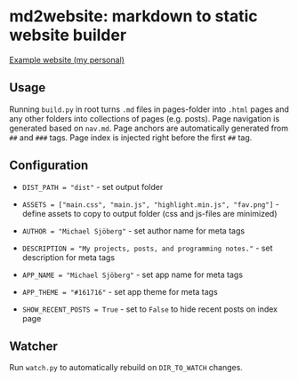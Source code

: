 # md2website: markdown to static website builder

[Example website (my personal)](https://michaelsjoberg.com/)

## Usage

Running `build.py` in root turns `.md` files in pages-folder into `.html` pages and any other folders into collections of pages (e.g. posts). Page navigation is generated based on `nav.md`. Page anchors are automatically generated from `##` and `###` tags. Page index is injected right before the first `##` tag.

## Configuration

- `DIST_PATH = "dist"` - set output folder

- `ASSETS = ["main.css", "main.js", "highlight.min.js", "fav.png"]` - define assets to copy to output folder (css and js-files are minimized)

- `AUTHOR = "Michael Sjöberg"` - set author name for meta tags

- `DESCRIPTION = "My projects, posts, and programming notes."` - set description for meta tags

- `APP_NAME = "Michael Sjöberg"` - set app name for meta tags

- `APP_THEME = "#161716"` - set app theme for meta tags

- `SHOW_RECENT_POSTS = True` - set to `False` to hide recent posts on index page

## Watcher

Run `watch.py` to automatically rebuild on `DIR_TO_WATCH` changes.
